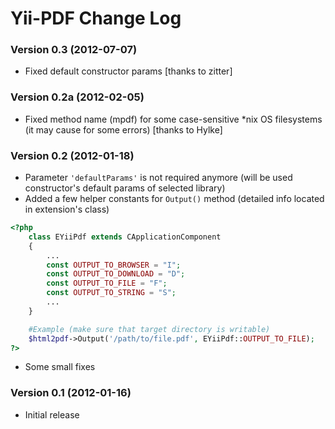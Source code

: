 
Yii-PDF Change Log
==================

### Version 0.3 (2012-07-07)

* Fixed default constructor params [thanks to zitter]

### Version 0.2a (2012-02-05)

* Fixed method name (mpdf) for some case-sensitive *nix OS filesystems (it may cause for some errors) [thanks to Hylke]

### Version 0.2 (2012-01-18)

* Parameter `'defaultParams'` is not required anymore (will be used constructor's default params of selected library)
* Added a few helper constants for `Output()` method (detailed info located in extension's class)

```php
<?php
    class EYiiPdf extends CApplicationComponent
    {
        ...
        const OUTPUT_TO_BROWSER = "I";
        const OUTPUT_TO_DOWNLOAD = "D";
        const OUTPUT_TO_FILE = "F";
        const OUTPUT_TO_STRING = "S";
        ...
    }

    #Example (make sure that target directory is writable)
    $html2pdf->Output('/path/to/file.pdf', EYiiPdf::OUTPUT_TO_FILE);
?>
```

* Some small fixes

### Version 0.1 (2012-01-16)

* Initial release